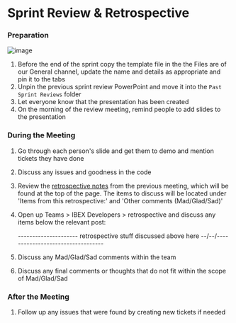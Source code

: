 # Sprint Review & Retrospective

### Preparation

![image](https://github.com/ISISComputingGroup/ibex_developers_manual/assets/101112838/114f1f64-d098-46cb-8613-627a8c98d782)

1. Before the end of the sprint copy the template file in the the Files are of our General channel, update the name and details as appropriate and pin it to the tabs
1. Unpin the previous sprint review PowerPoint and move it into the `Past Sprint Reviews` folder
1. Let everyone know that the presentation has been created
1. On the morning of the review meeting, remind people to add slides to the presentation

### During the Meeting

1. Go through each person's slide and get them to demo and mention tickets they have done
1. Discuss any issues and goodness in the code
1. Review the [retrospective notes](https://github.com/ISISComputingGroup/ibex_developers_manual/wiki/Retrospective-Notes) from the previous meeting, which will be found at the top of the page. The items to discuss will be located under 'Items from this retrospective:' and 'Other comments (Mad/Glad/Sad)'

1. Open up Teams > IBEX Developers > retrospective and discuss any items below the relevant post:

     --------------------- retrospective stuff discussed above here --/--/---- ------------------------------

1. Discuss any Mad/Glad/Sad comments within the team
1. Discuss any final comments or thoughts that do not fit within the scope of Mad/Glad/Sad


### After the Meeting

1. Follow up any issues that were found by creating new tickets if needed

